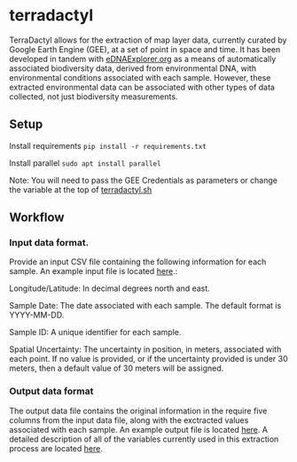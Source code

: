 # terradactyl
TerraDactyl allows for the extraction of map layer data, currently curated by Google Earth Engine (GEE), at a set of point in space and time. It has been developed in tandem with [eDNAExplorer.org](https://www.ednaexplorer.org) as a means of automatically associated biodiversity data, derived from environmental DNA, with environmental conditions associated with each sample. However, these extracted environmental data can be associated with other types of data collected, not just biodiversity measurements. 

## Setup
Install requirements
   `pip install -r requirements.txt`
   
Install parallel
   `sudo apt install parallel`
   
Note: You will need to pass the GEE Credentials as parameters or change the variable at the top of [terradactyl.sh](https://github.com/eDNA-Explorer/terradactyl/blob/main/terradactyl.sh)
  
## Workflow
### Input data format.
Provide an input CSV file containing the following information for each sample. An example input file is located [here](https://github.com/eDNA-Explorer/terradactyl/blob/main/TerraDactyl_ExampleInput.csv).:

Longitude/Latitude: In decimal degrees north and east.

Sample Date: The date associated with each sample. The default format is YYYY-MM-DD.

Sample ID: A unique identifier for each sample.

Spatial Uncertainty: The uncertainty in position, in meters, associated with each point. If no value is provided, or if the uncertainty provided is under 30 meters, then a default value of 30 meters will be assigned.

### Output data format
The output data file contains the original information in the require five columns from the input data file, along with the exctracted values associated with each sample. An example output file is located [here](https://github.com/eDNA-Explorer/terradactyl/blob/main/TerraDactyl_ExampleOutput.csv). A detailed description of all of the variables currently used in this extraction process are located [here](https://github.com/eDNA-Explorer/terradactyl/blob/main/TerraDactyl_Metadata.xlsx).
